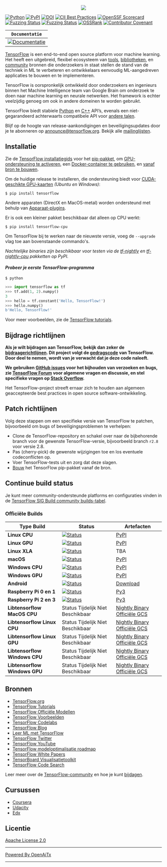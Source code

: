 <div align="center">
  <img src="https://www.tensorflow.org/images/tf_logo_horizontal.png">
</div>

[![Python](https://img.shields.io/pypi/pyversions/tensorflow.svg)](https://badge.fury.io/py/tensorflow)
[![PyPI](https://badge.fury.io/py/tensorflow.svg)](https://badge.fury.io/py/tensorflow)
[![DOI](https://zenodo.org/badge/DOI/10.5281/zenodo.4724125.svg)](https://doi.org/10.5281/zenodo.4724125)
[![CII Best Practices](https://bestpractices.coreinfrastructure.org/projects/1486/badge)](https://bestpractices.coreinfrastructure.org/projects/1486)
[![OpenSSF Scorecard](https://api.securityscorecards.dev/projects/github.com/tensorflow/tensorflow/badge)](https://securityscorecards.dev/viewer/?uri=github.com/tensorflow/tensorflow)
[![Fuzzing Status](https://oss-fuzz-build-logs.storage.googleapis.com/badges/tensorflow.svg)](https://bugs.chromium.org/p/oss-fuzz/issues/list?sort=-opened&can=1&q=proj:tensorflow)
[![Fuzzing Status](https://oss-fuzz-build-logs.storage.googleapis.com/badges/tensorflow-py.svg)](https://bugs.chromium.org/p/oss-fuzz/issues/list?sort=-opened&can=1&q=proj:tensorflow-py)
[![OSSRank](https://shields.io/endpoint?url=https://ossrank.com/shield/44)](https://ossrank.com/p/44)
[![Contributor Covenant](https://img.shields.io/badge/Contributor%20Covenant-v1.4%20adopted-ff69b4.svg)](CODE_OF_CONDUCT.md)

**`Documentatie`** |
------------------- |
[![Documentatie](https://img.shields.io/badge/api-reference-blue.svg)](https://www.tensorflow.org/api_docs/) |

[TensorFlow](https://www.tensorflow.org/) is een end-to-end open source platform
voor machine learning. Het heeft een uitgebreid, flexibel ecosysteem van
[tools](https://www.tensorflow.org/resources/tools),
[bibliotheken](https://www.tensorflow.org/resources/libraries-extensions), en
[community](https://www.tensorflow.org/community) bronnen die
onderzoekers in staat stellen de stand van de techniek in ML te verbeteren en ontwikkelaars eenvoudig ML-aangedreven applicaties te bouwen en te implementeren.

TensorFlow is oorspronkelijk ontwikkeld door onderzoekers en ingenieurs binnen
het Machine Intelligence team van Google Brain om onderzoek te doen naar machine
learning en neurale netwerken. Het framework is echter veelzijdig genoeg om
ook in andere domeinen te worden gebruikt.

TensorFlow biedt stabiele [Python](https://www.tensorflow.org/api_docs/python)
en [C++](https://www.tensorflow.org/api_docs/cc) API’s, evenals een
niet-gegarandeerd achterwaarts compatibele API voor
[andere talen](https://www.tensorflow.org/api_docs).

Blijf op de hoogte van release-aankondigingen en beveiligingsupdates door je te abonneren
op
[announce@tensorflow.org](https://groups.google.com/a/tensorflow.org/forum/#!forum/announce).
Bekijk alle [mailinglijsten](https://www.tensorflow.org/community/forums).

## Installatie

Zie de [TensorFlow installatiegids](https://www.tensorflow.org/install) voor het
[pip-pakket](https://www.tensorflow.org/install/pip), om
[GPU-ondersteuning te activeren](https://www.tensorflow.org/install/gpu), een
[Docker-container te gebruiken](https://www.tensorflow.org/install/docker), en
[vanaf bron te bouwen](https://www.tensorflow.org/install/source).

Om de huidige release te installeren, die ondersteuning biedt voor
[CUDA-geschikte GPU-kaarten](https://www.tensorflow.org/install/gpu) *(Ubuntu en
Windows)*:

```
$ pip install tensorflow
```

Andere apparaten (DirectX en MacOS-metal) worden ondersteund met behulp van
[Apparaat-plugins](https://www.tensorflow.org/install/gpu_plugins#available_devices).

Er is ook een kleiner pakket beschikbaar dat alleen op CPU werkt:

```
$ pip install tensorflow-cpu
```

Om TensorFlow bij te werken naar de nieuwste versie, voeg de `--upgrade` vlag toe aan bovenstaande
commando's.

*Nachtelijke binaries zijn beschikbaar voor testen via de
[tf-nightly](https://pypi.python.org/pypi/tf-nightly) en
[tf-nightly-cpu](https://pypi.python.org/pypi/tf-nightly-cpu) pakketten op PyPI.*

#### *Probeer je eerste TensorFlow-programma*

```shell
$ python
```

```python
>>> import tensorflow as tf
>>> tf.add(1, 2).numpy()
3
>>> hello = tf.constant('Hello, TensorFlow!')
>>> hello.numpy()
b'Hello, TensorFlow!'
```

Voor meer voorbeelden, zie de
[TensorFlow tutorials](https://www.tensorflow.org/tutorials/).

## Bijdrage richtlijnen

**Als je wilt bijdragen aan TensorFlow, bekijk dan zeker de
[bijdraagerichtlijnen](CONTRIBUTING.md). Dit project volgt de
[gedragscode](CODE_OF_CONDUCT.md) van TensorFlow. Door deel te nemen, wordt van
je verwacht dat je deze code naleeft.**

**We gebruiken [GitHub issues](https://github.com/tensorflow/tensorflow/issues) voor
het bijhouden van verzoeken en bugs, zie
[TensorFlow Forum](https://discuss.tensorflow.org/) voor algemene vragen en
discussie, en stel specifieke vragen op
[Stack Overflow](https://stackoverflow.com/questions/tagged/tensorflow).**

Het TensorFlow-project streeft ernaar zich te houden aan algemeen geaccepteerde
best practices in open source software-ontwikkeling.

## Patch richtlijnen

Volg deze stappen om een specifieke versie van TensorFlow te patchen, bijvoorbeeld om
bugs of beveiligingsproblemen te verhelpen:

*   Clone de TensorFlow-repository en schakel over naar de bijbehorende branch voor de gewenste TensorFlow-versie, bijvoorbeeld branch `r2.8` voor versie 2.8.
*   Pas (cherry-pick) de gewenste wijzigingen toe en los eventuele codeconflicten op.
*   Voer TensorFlow-tests uit en zorg dat deze slagen.
*   [Bouw](https://www.tensorflow.org/install/source) het TensorFlow pip-pakket vanaf de bron.

## Continue build status

Je kunt meer community-ondersteunde platforms en configuraties vinden in de
[TensorFlow SIG Build community builds-tabel](https://github.com/tensorflow/build#community-supported-tensorflow-builds).

### Officiële Builds

Type Build                       | Status                                                                                                                                                                           | Artefacten
----------------------------- | -------------------------------------------------------------------------------------------------------------------------------------------------------------------------------- | -----------
**Linux CPU**                 | [![Status](https://storage.googleapis.com/tensorflow-kokoro-build-badges/ubuntu-cc.svg)](https://storage.googleapis.com/tensorflow-kokoro-build-badges/ubuntu-cc.html)           | [PyPI](https://pypi.org/project/tf-nightly/)
**Linux GPU**                 | [![Status](https://storage.googleapis.com/tensorflow-kokoro-build-badges/ubuntu-gpu-py3.svg)](https://storage.googleapis.com/tensorflow-kokoro-build-badges/ubuntu-gpu-py3.html) | [PyPI](https://pypi.org/project/tf-nightly-gpu/)
**Linux XLA**                 | [![Status](https://storage.googleapis.com/tensorflow-kokoro-build-badges/ubuntu-xla.svg)](https://storage.googleapis.com/tensorflow-kokoro-build-badges/ubuntu-xla.html)         | TBA
**macOS**                     | [![Status](https://storage.googleapis.com/tensorflow-kokoro-build-badges/macos-py2-cc.svg)](https://storage.googleapis.com/tensorflow-kokoro-build-badges/macos-py2-cc.html)     | [PyPI](https://pypi.org/project/tf-nightly/)
**Windows CPU**               | [![Status](https://storage.googleapis.com/tensorflow-kokoro-build-badges/windows-cpu.svg)](https://storage.googleapis.com/tensorflow-kokoro-build-badges/windows-cpu.html)       | [PyPI](https://pypi.org/project/tf-nightly/)
**Windows GPU**               | [![Status](https://storage.googleapis.com/tensorflow-kokoro-build-badges/windows-gpu.svg)](https://storage.googleapis.com/tensorflow-kokoro-build-badges/windows-gpu.html)       | [PyPI](https://pypi.org/project/tf-nightly-gpu/)
**Android**                   | [![Status](https://storage.googleapis.com/tensorflow-kokoro-build-badges/android.svg)](https://storage.googleapis.com/tensorflow-kokoro-build-badges/android.html)               | [Download](https://bintray.com/google/tensorflow/tensorflow/_latestVersion)
**Raspberry Pi 0 en 1**      | [![Status](https://storage.googleapis.com/tensorflow-kokoro-build-badges/rpi01-py3.svg)](https://storage.googleapis.com/tensorflow-kokoro-build-badges/rpi01-py3.html)           | [Py3](https://storage.googleapis.com/tensorflow-nightly/tensorflow-1.10.0-cp34-none-linux_armv6l.whl)
**Raspberry Pi 2 en 3**      | [![Status](https://storage.googleapis.com/tensorflow-kokoro-build-badges/rpi23-py3.svg)](https://storage.googleapis.com/tensorflow-kokoro-build-badges/rpi23-py3.html)           | [Py3](https://storage.googleapis.com/tensorflow-nightly/tensorflow-1.10.0-cp34-none-linux_armv7l.whl)
**Libtensorflow MacOS CPU**   | Status Tijdelijk Niet Beschikbaar                                                                                                                                                   | [Nightly Binary](https://storage.googleapis.com/libtensorflow-nightly/prod/tensorflow/release/macos/latest/macos_cpu_libtensorflow_binaries.tar.gz) [Officiële GCS](https://storage.googleapis.com/tensorflow/)
**Libtensorflow Linux CPU**   | Status Tijdelijk Niet Beschikbaar                                                                                                                                                   | [Nightly Binary](https://storage.googleapis.com/libtensorflow-nightly/prod/tensorflow/release/ubuntu_16/latest/cpu/ubuntu_cpu_libtensorflow_binaries.tar.gz) [Officiële GCS](https://storage.googleapis.com/tensorflow/)
**Libtensorflow Linux GPU**   | Status Tijdelijk Niet Beschikbaar                                                                                                                                                   | [Nightly Binary](https://storage.googleapis.com/libtensorflow-nightly/prod/tensorflow/release/ubuntu_16/latest/gpu/ubuntu_gpu_libtensorflow_binaries.tar.gz) [Officiële GCS](https://storage.googleapis.com/tensorflow/)
**Libtensorflow Windows CPU** | Status Tijdelijk Niet Beschikbaar                                                                                                                                                   | [Nightly Binary](https://storage.googleapis.com/libtensorflow-nightly/prod/tensorflow/release/windows/latest/cpu/windows_cpu_libtensorflow_binaries.tar.gz) [Officiële GCS](https://storage.googleapis.com/tensorflow/)
**Libtensorflow Windows GPU** | Status Tijdelijk Niet Beschikbaar                                                                                                                                                   | [Nightly Binary](https://storage.googleapis.com/libtensorflow-nightly/prod/tensorflow/release/windows/latest/gpu/windows_gpu_libtensorflow_binaries.tar.gz) [Officiële GCS](https://storage.googleapis.com/tensorflow/)

## Bronnen

*   [TensorFlow.org](https://www.tensorflow.org)
*   [TensorFlow Tutorials](https://www.tensorflow.org/tutorials/)
*   [TensorFlow Officiële Modellen](https://github.com/tensorflow/models/tree/master/official)
*   [TensorFlow Voorbeelden](https://github.com/tensorflow/examples)
*   [TensorFlow Codelabs](https://codelabs.developers.google.com/?cat=TensorFlow)
*   [TensorFlow Blog](https://blog.tensorflow.org)
*   [Leer ML met TensorFlow](https://www.tensorflow.org/resources/learn-ml)
*   [TensorFlow Twitter](https://twitter.com/tensorflow)
*   [TensorFlow YouTube](https://www.youtube.com/channel/UC0rqucBdTuFTjJiefW5t-IQ)
*   [TensorFlow modeloptimalisatie roadmap](https://www.tensorflow.org/model_optimization/guide/roadmap)
*   [TensorFlow White Papers](https://www.tensorflow.org/about/bib)
*   [TensorBoard Visualisatietoolkit](https://github.com/tensorflow/tensorboard)
*   [TensorFlow Code Search](https://cs.opensource.google/tensorflow/tensorflow)

Leer meer over de
[TensorFlow-community](https://www.tensorflow.org/community) en hoe je kunt
[bijdagen](https://www.tensorflow.org/community/contribute).

## Cursussen

* [Coursera](https://www.coursera.org/search?query=TensorFlow)
* [Udacity](https://www.udacity.com/courses/all?search=TensorFlow)
* [Edx](https://www.edx.org/search?q=TensorFlow)

## Licentie

[Apache License 2.0](LICENSE)


---

[Powered By OpenAiTx](https://github.com/OpenAiTx/OpenAiTx)

---